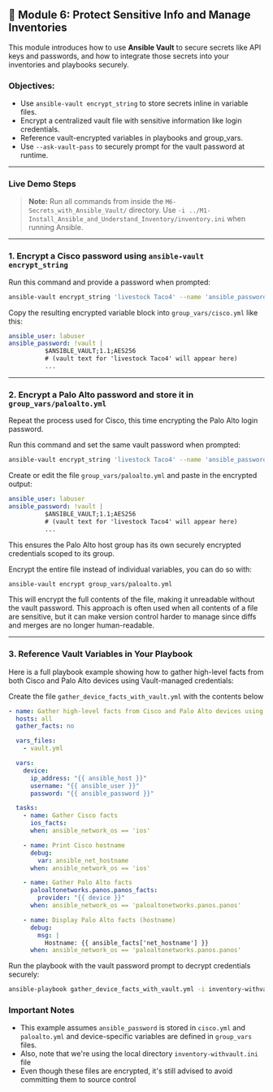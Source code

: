## 🔐 Module 6: Protect Sensitive Info and Manage Inventories

This module introduces how to use **Ansible Vault** to secure secrets like API keys and passwords, and how to integrate those secrets into your inventories and playbooks securely.

### Objectives:
- Use `ansible-vault encrypt_string` to store secrets inline in variable files.
- Encrypt a centralized vault file with sensitive information like login credentials.
- Reference vault-encrypted variables in playbooks and group_vars.
- Use `--ask-vault-pass` to securely prompt for the vault password at runtime.

---

### Live Demo Steps
> **Note:** Run all commands from inside the `M6-Secrets_with_Ansible_Vault/` directory. Use `-i ../M1-Install_Ansible_and_Understand_Inventory/inventory.ini` when running Ansible.

---

### 1. Encrypt a Cisco password using `ansible-vault encrypt_string`

Run this command and provide a password when prompted:

```bash
ansible-vault encrypt_string 'livestock Taco4' --name 'ansible_password'
```

Copy the resulting encrypted variable block into `group_vars/cisco.yml` like this:

```yaml
ansible_user: labuser
ansible_password: !vault |
          $ANSIBLE_VAULT;1.1;AES256
          # (vault text for 'livestock Taco4' will appear here)
          ...
```

---

### 2. Encrypt a Palo Alto password and store it in `group_vars/paloalto.yml`

Repeat the process used for Cisco, this time encrypting the Palo Alto login password.

Run this command and set the same vault password when prompted:

```bash
ansible-vault encrypt_string 'livestock Taco4' --name 'ansible_password'
```

Create or edit the file `group_vars/paloalto.yml` and paste in the encrypted output:

```yaml
ansible_user: labuser
ansible_password: !vault |
          $ANSIBLE_VAULT;1.1;AES256
          # (vault text for 'livestock Taco4' will appear here)
          ...
```

This ensures the Palo Alto host group has its own securely encrypted credentials scoped to its group.

Encrypt the entire file instead of individual variables, you can do so with:

```bash
ansible-vault encrypt group_vars/paloalto.yml
```

This will encrypt the full contents of the file, making it unreadable without the vault password. This approach is often used when all contents of a file are sensitive, but it can make version control harder to manage since diffs and merges are no longer human-readable.

---

### 3. Reference Vault Variables in Your Playbook

Here is a full playbook example showing how to gather high-level facts from both Cisco and Palo Alto devices using Vault-managed credentials:

Create the file `gather_device_facts_with_vault.yml` with the contents below
```yaml
- name: Gather high-level facts from Cisco and Palo Alto devices using Vault
  hosts: all
  gather_facts: no

  vars_files:
    - vault.yml

  vars:
    device:
      ip_address: "{{ ansible_host }}"
      username: "{{ ansible_user }}"
      password: "{{ ansible_password }}"

  tasks:
    - name: Gather Cisco facts
      ios_facts:
      when: ansible_network_os == 'ios'

    - name: Print Cisco hostname
      debug:
        var: ansible_net_hostname
      when: ansible_network_os == 'ios'

    - name: Gather Palo Alto facts
      paloaltonetworks.panos.panos_facts:
        provider: "{{ device }}"
      when: ansible_network_os == 'paloaltonetworks.panos.panos'

    - name: Display Palo Alto facts (hostname)
      debug:
        msg: |
          Hostname: {{ ansible_facts['net_hostname'] }}
      when: ansible_network_os == 'paloaltonetworks.panos.panos'
```

Run the playbook with the vault password prompt to decrypt credentials securely:

```bash
ansible-playbook gather_device_facts_with_vault.yml -i inventory-withvault.ini --ask-vault-pass
```

### Important Notes
- This example assumes `ansible_password` is stored in `cisco.yml` and `paloalto.yml` and device-specific variables are defined in `group_vars` files.
- Also, note that we're using the local directory `inventory-withvault.ini` file
- Even though these files are encrypted, it's still advised to avoid committing them to source control



